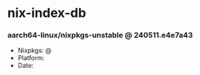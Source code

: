 # nix-index-db
### aarch64-linux/nixpkgs-unstable @ 240511.e4e7a43
- Nixpkgs: @[](https://github.com/NixOS/nixpkgs/commit/e4e7a43a9db7e22613accfeb1005cca1b2b1ee0d)
- Platform: 
- Date: 

